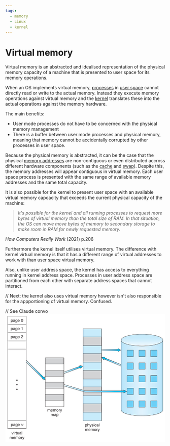 ```yaml
---
tags:
  - memory
  - Linux
  - kernel
---
```


# Virtual memory

Virtual memory is an abstracted and idealised representation of the physical
memory capacity of a machine that is presented to user space for its memory
operations.

When an OS implements virtual memory, [processes](./Processes.md) in
[user space](./User_Space.md) cannot directly read or write to the actual
memory. Instead they execute memory operations against virtual memory and the
[kernel](./The_kernel.md) translates these into the actual operations against
the memory hardware.

The main benefits:

- User mode processes do not have to be concerned with the physical memory
  management
- There is a buffer between user mode processes and physical memory, meaning
  that memory cannot be accidentally corrupted by other processes in user space.

Because the physical memory is abstracted, it can be the case that the physical
[memory addresses](./Memory_addresses.md) are non-contiguous or even distributed
accross different hardware components (such as the
[cache](./Register_and_cache_memory.md) and [swap](./Swap_space.md)). Despite
this, the memory addresses will appear contiguous in virtual memory. Each user
space process is presented with the same range of available memory addresses and
the same total capacity.

It is also possible for the kernel to present user space with an available
virtual memory capcacity that exceeds the current physical capacity of the
machine:

> _It's possible for the kernel and all running processes to request more bytes
> of virtual memory than the total size of RAM. In that situation, the OS can
> move move bytes of memory to secondary storage to make room in RAM for newly
> requested memory._

_How Computers Really Work_ (2021) p.206

Furthermore the kernel itself utilises virtual memory. The difference with
kernel virtual memory is that it has a different range of virtual addresses to
work with than user space virtual memory.

Also, unlike user address space, the kernel has access to everything running in
kernel address space. Processes in user address space are partitioned from each
other with separate address spaces that cannot interact.

// Next: the kernel also uses virtual memory however isn't also responsible for
the appportioning of virtual memory. Confused.

// See Claude convo ![Virtual memory diagram](/img/virtual-memory-diagram.jpg)
